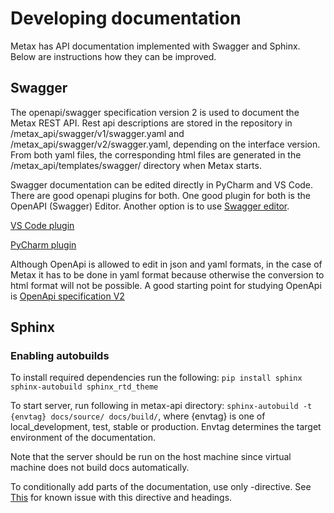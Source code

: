 # Developing documentation

Metax has API documentation implemented with Swagger and Sphinx. Below are instructions how they can be improved.

## Swagger

The openapi/swagger specification version 2 is used to document the Metax REST API.
Rest api descriptions are stored in the repository in /metax_api/swagger/v1/swagger.yaml
 and /metax_api/swagger/v2/swagger.yaml, depending on the interface version. 
From both yaml files, the corresponding html files are generated in the /metax_api/templates/swagger/ directory when Metax starts.

Swagger documentation can be edited directly in PyCharm and VS Code. There are good openapi plugins for both. One good plugin for both is the OpenAPI (Swagger) Editor. Another option is to use [Swagger editor](https://editor.swagger.io).

[VS Code plugin](https://marketplace.visualstudio.com/items?itemName=42Crunch.vscode-openapi&ssr=false#review-details)

[PyCharm plugin](https://plugins.jetbrains.com/plugin/14837-openapi-swagger-editor)

Although OpenApi is allowed to edit in json and yaml formats, in the case of Metax it has to be done in yaml format because otherwise the conversion to html format will not be possible.
A good starting point for studying OpenApi is [OpenApi specification V2](https://swagger.io/specification/v2/)

## Sphinx
### Enabling autobuilds

To install required dependencies run the following:
``pip install sphinx sphinx-autobuild sphinx_rtd_theme``

To start server, run following in metax-api directory:
``sphinx-autobuild -t {envtag} docs/source/ docs/build/``, where {envtag} is one of local_development, test, stable or production. Envtag determines the target environment of the documentation.

Note that the server should be run on the host machine since virtual machine does not build docs automatically.

To conditionally add parts of the documentation, use only -directive. See [This](https://github.com/sphinx-doc/sphinx/issues/1115) for known issue with this directive and headings.
